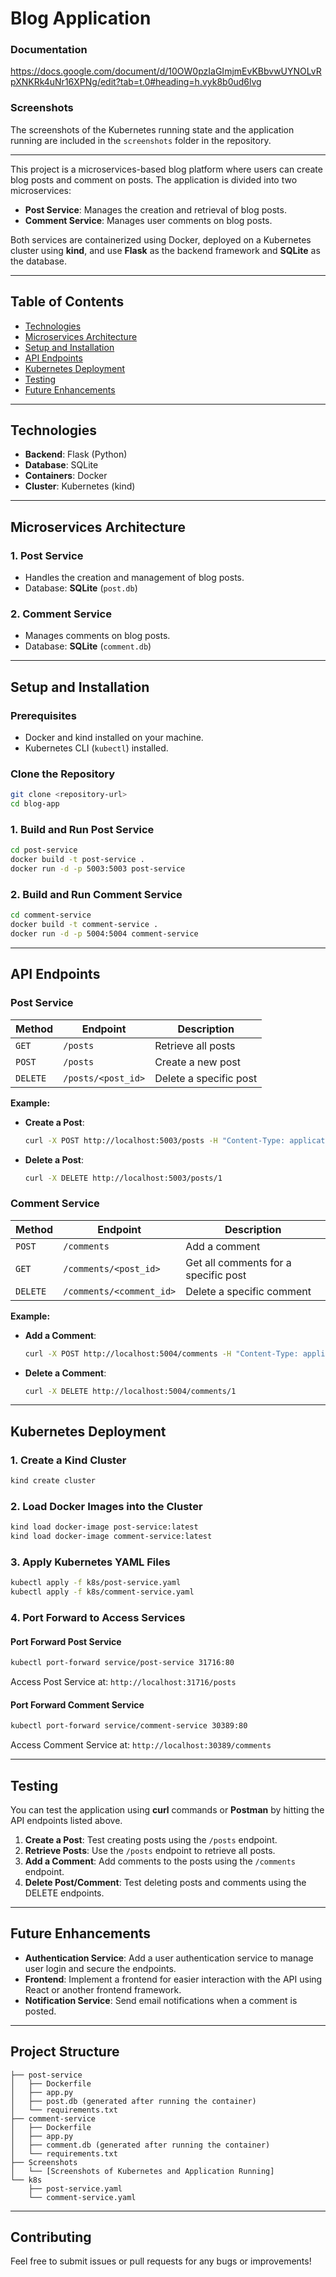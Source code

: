 
# Blog Application
### Documentation
https://docs.google.com/document/d/10OW0pzIaGImjmEvKBbvwUYNOLvRpXNKRk4uNr16XPNg/edit?tab=t.0#heading=h.vyk8b0ud6lvg

### Screenshots

The screenshots of the Kubernetes running state and the application running are included in the `screenshots` folder in the repository.

---

This project is a microservices-based blog platform where users can create blog posts and comment on posts. The application is divided into two microservices:
- **Post Service**: Manages the creation and retrieval of blog posts.
- **Comment Service**: Manages user comments on blog posts.

Both services are containerized using Docker, deployed on a Kubernetes cluster using **kind**, and use **Flask** as the backend framework and **SQLite** as the database.

---

## Table of Contents
- [Technologies](#technologies)
- [Microservices Architecture](#microservices-architecture)
- [Setup and Installation](#setup-and-installation)
- [API Endpoints](#api-endpoints)
- [Kubernetes Deployment](#kubernetes-deployment)
- [Testing](#testing)
- [Future Enhancements](#future-enhancements)

---

## Technologies

- **Backend**: Flask (Python)
- **Database**: SQLite
- **Containers**: Docker
- **Cluster**: Kubernetes (kind)

---

## Microservices Architecture

### 1. Post Service
- Handles the creation and management of blog posts.
- Database: **SQLite** (`post.db`)

### 2. Comment Service
- Manages comments on blog posts.
- Database: **SQLite** (`comment.db`)

---

## Setup and Installation

### Prerequisites

- Docker and kind installed on your machine.
- Kubernetes CLI (`kubectl`) installed.

### Clone the Repository

```bash
git clone <repository-url>
cd blog-app
```

### 1. Build and Run Post Service

```bash
cd post-service
docker build -t post-service .
docker run -d -p 5003:5003 post-service
```

### 2. Build and Run Comment Service

```bash
cd comment-service
docker build -t comment-service .
docker run -d -p 5004:5004 comment-service
```

---

## API Endpoints

### Post Service

| Method | Endpoint       | Description                |
|--------|----------------|----------------------------|
| `GET`  | `/posts`       | Retrieve all posts         |
| `POST` | `/posts`       | Create a new post          |
| `DELETE` | `/posts/<post_id>` | Delete a specific post |

**Example:**
- **Create a Post**:
  ```bash
  curl -X POST http://localhost:5003/posts -H "Content-Type: application/json" -d '{"title": "My First Post", "content": "This is a test post.", "user_id": 1}'
  ```

- **Delete a Post**:
  ```bash
  curl -X DELETE http://localhost:5003/posts/1
  ```

### Comment Service

| Method | Endpoint              | Description                        |
|--------|-----------------------|------------------------------------|
| `POST` | `/comments`           | Add a comment                      |
| `GET`  | `/comments/<post_id>` | Get all comments for a specific post |
| `DELETE` | `/comments/<comment_id>` | Delete a specific comment          |

**Example:**
- **Add a Comment**:
  ```bash
  curl -X POST http://localhost:5004/comments -H "Content-Type: application/json" -d '{"content": "Nice post!", "post_id": 1, "user_id": 1}'
  ```

- **Delete a Comment**:
  ```bash
  curl -X DELETE http://localhost:5004/comments/1
  ```

---

## Kubernetes Deployment

### 1. Create a Kind Cluster

```bash
kind create cluster
```

### 2. Load Docker Images into the Cluster

```bash
kind load docker-image post-service:latest
kind load docker-image comment-service:latest
```

### 3. Apply Kubernetes YAML Files

```bash
kubectl apply -f k8s/post-service.yaml
kubectl apply -f k8s/comment-service.yaml
```

### 4. Port Forward to Access Services

#### Port Forward Post Service

```bash
kubectl port-forward service/post-service 31716:80
```

Access Post Service at: `http://localhost:31716/posts`

#### Port Forward Comment Service

```bash
kubectl port-forward service/comment-service 30389:80
```

Access Comment Service at: `http://localhost:30389/comments`

---

## Testing

You can test the application using **curl** commands or **Postman** by hitting the API endpoints listed above.

1. **Create a Post**: Test creating posts using the `/posts` endpoint.
2. **Retrieve Posts**: Use the `/posts` endpoint to retrieve all posts.
3. **Add a Comment**: Add comments to the posts using the `/comments` endpoint.
4. **Delete Post/Comment**: Test deleting posts and comments using the DELETE endpoints.

---

## Future Enhancements

- **Authentication Service**: Add a user authentication service to manage user login and secure the endpoints.
- **Frontend**: Implement a frontend for easier interaction with the API using React or another frontend framework.
- **Notification Service**: Send email notifications when a comment is posted.

---

## Project Structure

```
├── post-service
│   ├── Dockerfile
│   ├── app.py
│   ├── post.db (generated after running the container)
│   └── requirements.txt
├── comment-service
│   ├── Dockerfile
│   ├── app.py
│   ├── comment.db (generated after running the container)
│   └── requirements.txt
├── Screenshots
│   └── [Screenshots of Kubernetes and Application Running]
└── k8s
    ├── post-service.yaml
    └── comment-service.yaml
```

---

## Contributing

Feel free to submit issues or pull requests for any bugs or improvements!
